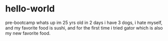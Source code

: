 # hello-world
pre-bootcamp
 whats up im 25 yrs old in 2 days i have 3 dogs, i hate myself, and my favorite food is sushi, and for the first time i tried gator which is also my new favorite food. 
